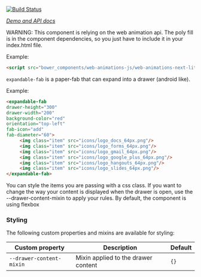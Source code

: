[![Build Status](https://travis-ci.org/willydouhard/expandable-fab.svg?branch=master)](https://travis-ci.org/willydouhard/expandable-fab)

_[Demo and API docs](https://willydouhard.github.io/expandable-fab/components/expandable-fab/)_

WARNING: This component is relying on the web animation api. The poly fill is in the component dependencies, so you just have to include it in your index.html file.

Example:

```html
<script src="bower_components/web-animations-js/web-animations-next-lite.min.js"></script>
```

`expandable-fab` is a paper-fab that can expand into a drawer (android like).

Example:

```html
<expandable-fab
drawer-height="300"
drawer-width="200"
background-color="red"
orientation="top-left"
fab-icon="add"
fab-diameter="60">
     <img class="item" src="icons/logo_docs_64px.png"/>
     <img class="item" src="icons/logo_forms_64px.png"/>
     <img class="item" src="icons/logo_gmail_64px.png"/>
     <img class="item" src="icons/logo_google_plus_64px.png"/>
     <img class="item" src="icons/logo_hangouts_64px.png"/>
     <img class="item" src="icons/logo_slides_64px.png"/>
</expandable-fab>
```

You can style the items you are passing with a css class. If you want to change the way your content is displayed when the drawer is open,
use the --drawer-content-mixin to apply your rules. By default, the component is using flexbox

### Styling
The following custom properties and mixins are available for styling:

| Custom property | Description | Default |
| ----------------|-------------|---------- |
| `--drawer-content-mixin` | Mixin applied to the drawer content | `{}` |
